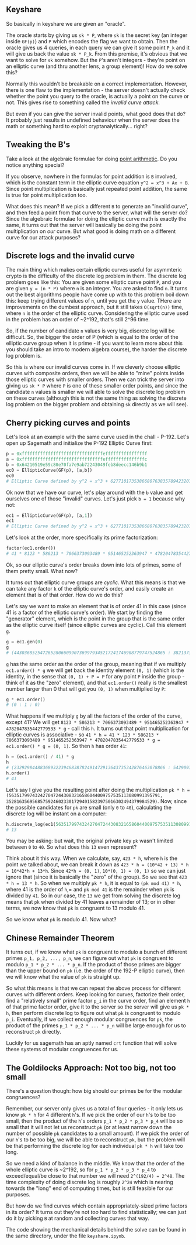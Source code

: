 ## Keyshare

So basically in keyshare we are given an "oracle".

The oracle starts by giving us `sk * P`, where `sk` is the secret key (an integer inside `GF(p)`) and `P` which encodes the flag we want to obtain. Then the oracle gives us 4 queries, in each query we can give it some point `P_k` and it will give us back the value `sk * P_k`. From this premise, it's obvious that we want to solve for `sk` somehow. But the `P`'s aren't integers - they're point on an elliptic curve (and thru another lens, a group element)! How do we solve this?

Normally this wouldn't be breakable on a correct implementation. However, there is one flaw to the implementation - the server doesn't actually check whether the point you query to the oracle, is actually a point on the curve or not. This gives rise to something called the *invalid curve attack*.

But even if you can give the server invalid points, what good does that do? It probably just results in undefined behaviour when the server does the math or something hard to exploit cryptanalytically... right?

## Tweaking the B's

Take a look at the algebraic formulae for doing [point arithmetic](https://en.wikipedia.org/wiki/Elliptic_curve_point_multiplication). Do you notice anything special?

If you observe, nowhere in the formulas for point addition is `B` involved, which is the constant term in the elliptic curve equation `y^2 = x^3 + Ax + B`. Since point multiplication is basically just repeated point addition, the same is true for point multiplication too.

What does this mean? If we pick a different `B` to generate an "invalid curve", and then feed a point from that curve to the server, what will the server do? Since the algebraic formulae for doing the elliptic curve math is exactly the same, it turns out that the server will basically be doing the point multiplication on *our* curve. But what good is doing math on a different curve for our attack purposes?

## Discrete logs and the invalid curve

The main thing which makes certain elliptic curves useful for asymmteric crypto is the difficulty of the discrete log problem in them. The discrete log problem goes like this: You are given some elliptic curve point `P`, and you are given `y = (n * P)` where `n` is an integer. You are asked to find `n`. It turns out the best algorithms people have come up with to this problem boil down this: keep trying different values of `n`, until you get the `y` value. THere are improvements on the dumbest approach, but it still takes `O(sqrt(n))` time, where `n` is the order of the elliptic curve. Considering the elliptic curve used in the problem has an order of ~2^192, that's still 2^96 time.

So, if the number of candidate `n` values is very big, discrete log will be difficult. So, the bigger the order of P (which is equal to the order of the elliptic curve group when it is prime - if you want to learn more about this you should take an intro to modern algebra course), the harder the discrete log problem is.

So this is where our invalid curves come in. If we cleverly choose elliptic curves with composite orders, then we will be able to "mine" points inside those elliptic curves with smaller orders. Then we can trick the server into giving us `sk * P` where `P` is one of these smaller order points, and since the candidate `n` values is smaller we will able to solve the discrete log problem on these curves (although this is not the same thing as solving the discrete log problem on the bigger problem and obtaining `sk` directly as we will see).

## Cherry picking curves and points

Let's look at an example with the same curve used in the chall - P-192. Let's open up Sagemath and initialize the P-192 Elliptic Curve first:

```python
p = 0xfffffffffffffffffffffffffffffffeffffffffffffffff
a = 0xfffffffffffffffffffffffffffffffefffffffffffffffc
b = 0x64210519e59c80e70fa7e9ab72243049feb8deecc146b9b1
ec0 = EllipticCurve(GF(p), [a,b])
ec0
# Elliptic Curve defined by y^2 = x^3 + 6277101735386680763835789423207666416083908700390324961276*x + 2455155546008943817740293915197451784769108058161191238065 over Finite Field of size 6277101735386680763835789423207666416083908700390324961279
```

Ok now that we have our curve, let's play around with the `b` value and get ourselves one of those "invalid" curves. Let's just pick `b = 1` because why not:

```python
ec1 = EllipticCurve(GF(p), [a,1])
ec1
# Elliptic Curve defined by y^2 = x^3 + 6277101735386680763835789423207666416083908700390324961276*x + 1 over Finite Field of size 6277101735386680763835789423207666416083908700390324961279
```

Let's look at the order, more specifically its prime factorization:

```python
factor(ec1.order())
# 41 * 8123 * 586213 * 7066373093489 * 951465252363947 * 4782047835442779533
```

Ok, so our elliptic curve's order breaks down into lots of primes, some of them pretty small. What now?

It turns out that elliptic curve groups are *cyclic*. What this means is that we can take any factor `k` of the elliptic curve's order, and easily create an element that is of that order. How do we do this?

Let's say we want to make an element that is of order 41 in this case (since 41 is a factor of the elliptic curve's order). We start by finding the "generator" element, which is the point in the group that is the same order as the elliptic curve itself (since elliptic curves are cyclic). Call this element `g`.

```python
g = ec1.gen(0)
g
# (4430368525472652806609907369979345217241746908779747524865 : 3821373115362966372979773553603028631411882966194022219681 : 1)
```

`g` has the same order as the order of the group, meaning that if we multiply `ec1.order() * g` we will get back the identity element `(0, 1)` (which is the identity, in the sense that `(0, 1) + P = P` for any point `P` inside the group - think of it as the "zero" element), and that `ec1.order()` really is the smallest number larger than 0 that will get you `(0, 1)` when multiplied by `P`:

```python
g * ec1.order()
# (0 : 1 : 0)
```

What happens if we multiply `g` by all the factors of the order of the curve, except 41? We will get `8123 * 586213 * 7066373093489 * 951465252363947 * 4782047835442779533 * g` - call this `h`. It turns out that point multiplication for elliptic curves is associative - so `41 * h = 41 * 123 * 586213 * 7066373093489 * 951465252363947 * 4782047835442779533 * g = ec1.order() * g = (0, 1)`. So then `h` has order `41`:

```python
h = (ec1.order() / 41) * g
h
# (2329298448836893223946838782491472913643735342876463078866 : 5429093769726587476675690488633212244123176776437247942102 : 1)
h.order()
# 41
```

Let's say I give you the resulting point after doing the multiplication `pk * h = (5635179974324270472443083216586044009757535113080991395791, 352816356956857592460233017294015823975016302494379984529)`. Now, since the possible candidates for `pk` are small (only `0` to `40`), calculating the discrete log will be instant on a computer:

```python
h.discrete_log(ec1(5635179974324270472443083216586044009757535113080991395791, 352816356956857592460233017294015823975016302494379984529))
# 13
```

You may be asking: but wait, the original private key `pk` wasn't limited between `0` to `40`. So what does this `13` even represent?

Think about it this way. When we calculate, say, `423 * h`, where `h` is the point we talked about, we can break it down as `423 * h = (10*42 + 13) * h = 10*42*h + 13*h`. Since `42*h = (0, 1)`, `10*(0, 1) = (0, 1)` so we can just ignore that (since it is basically the "zero" of the group). So we see that `423 * h = 13 * h`. So when we multiply `pk * h`, it is equal to `(pk mod 41) * h`, where 41 is the order of `h`,= and `pk mod 41` is the remainder when `pk` is divided by `41`. So in our case, the `13` we get from solving the discrete log means that `pk` when divided by 41 leaves a remainder of 13; or in other terms, we now know that `pk` is congruent to 13 modulo 41.

So we know what `pk` is modulo 41. Now what?

## Chinese Remainder Theorem

It turns out, if we know what `pk` is congruent to modulo a bunch of different primes `p_1, p_2, ..., p_n`, we can figure out what `pk` is congruent to modulo `p_1 * p_2 * ... * p_n`. If the product of those primes are bigger than the upper bound on `pk` (i.e. the order of the 192-P elliptic curve), then we will know what the value of `pk` is straight up.

So what this means is that we can repeat the above process for different curves with different orders. Keep looking for curves, factorize their order, find a "relatively small" prime factor `p_i` in the curve order, find an element `h` of that prime factor order, give it to the server so the server will give us `pk * h`, then perform discrete log to figure out what `pk` is congruent to modulo `p_i`. Eventually, if we collect enough modular congruences for `pk`, the product of the primes `p_1 * p_2 * ... * p_n` will be large enough for us to reconstruct `pk` directly.

Luckily for us sagemath has an aptly named `crt` function that will solve these systems of modular congruences for us.

## The Goldilocks Approach: Not too big, not too small

There's a question though: how big should our primes be for the modular congruences?

Remember, our server only gives us a total of four queries - it only lets us know `pk * h` for 4 different `h`'s. If we pick the order of our `h`'s to be too small, then the product of the `h`'s orders `p_1 * p_2 * p_3 * p_4` will be so small that it will not let us reconstruct `pk` (or at least narrow down the number of possible `pk` candidates to a small amount). If we pick the order of our `h`'s to be too big, we will be able to reconstruct `pk`, but the problem will be that performing the discrete log for each individual `pk * h` will take too long.

So we need a kind of balance in the middle. We know that the order of the whole elliptic curve is ~2^192, so for `p_1 * p_2 * p_3 * p_4` to exceed/equal/be close to that number we will need `2^(192/4) = 2^48`. The time complexity of doing discrete log is roughly `2^24` which is nearing towards the "long" end of computing times, but is still feasible for our purposes.

But how do we find curves which contain appropriately-sized prime factors in its order? It turns out they're not *too* hard to find statistically; we can just do it by picking `B` at random and collecting curves that way.

The code showing the mechanical details behind the solve can be found in the same directory, under the file `keyshare.ipynb`.